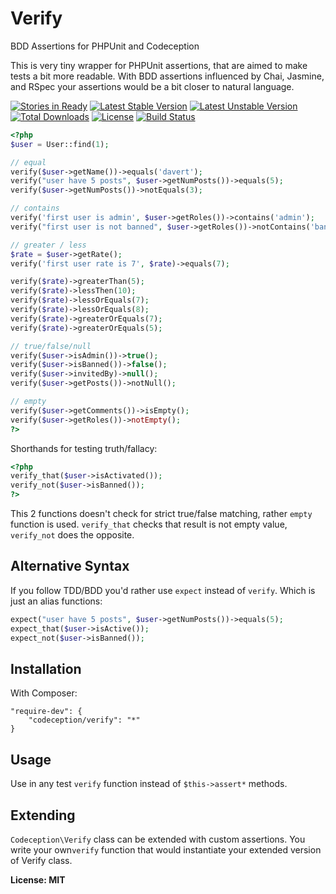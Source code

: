 Verify
======

BDD Assertions for PHPUnit and Codeception

This is very tiny wrapper for PHPUnit assertions, that are aimed to make tests a bit more readable.
With BDD assertions influenced by Chai, Jasmine, and RSpec your assertions would be a bit closer to natural language.

[![Stories in Ready](https://badge.waffle.io/bbatsche/Verify.png?label=ready&title=Ready)](https://waffle.io/bbatsche/Verify)
[![Latest Stable Version](https://poser.pugx.org/bbat/verify/v/stable)](https://packagist.org/packages/bbat/verify)
[![Latest Unstable Version](https://poser.pugx.org/bbat/verify/v/unstable)](https://packagist.org/packages/bbat/verify)
[![Total Downloads](https://poser.pugx.org/bbat/verify/downloads)](https://packagist.org/packages/bbat/verify)
[![License](https://poser.pugx.org/bbat/verify/license)](https://packagist.org/packages/bbat/verify)
[![Build Status](https://travis-ci.org/bbatsche/Verify.png?branch=master)](https://travis-ci.org/Codeception/Verify)

``` php
<?php
$user = User::find(1);

// equal
verify($user->getName())->equals('davert');
verify("user have 5 posts", $user->getNumPosts())->equals(5);
verify($user->getNumPosts())->notEquals(3);

// contains
verify('first user is admin', $user->getRoles())->contains('admin');
verify("first user is not banned", $user->getRoles())->notContains('banned');

// greater / less
$rate = $user->getRate();
verify('first user rate is 7', $rate)->equals(7);

verify($rate)->greaterThan(5);
verify($rate)->lessThen(10);
verify($rate)->lessOrEquals(7);
verify($rate)->lessOrEquals(8);
verify($rate)->greaterOrEquals(7);
verify($rate)->greaterOrEquals(5);

// true/false/null
verify($user->isAdmin())->true();
verify($user->isBanned())->false();
verify($user->invitedBy)->null();
verify($user->getPosts())->notNull();

// empty
verify($user->getComments())->isEmpty();
verify($user->getRoles())->notEmpty();
?>
```

Shorthands for testing truth/fallacy:

``` php
<?php
verify_that($user->isActivated());
verify_not($user->isBanned());
?>
```

This 2 functions doesn't check for strict true/false matching, rather `empty` function is used.
`verify_that` checks that result is not empty value, `verify_not` does the opposite.

## Alternative Syntax

If you follow TDD/BDD you'd rather use `expect` instead of `verify`. Which is just an alias functions:

``` php
expect("user have 5 posts", $user->getNumPosts())->equals(5);
expect_that($user->isActive());
expect_not($user->isBanned());
```


## Installation

With Composer:

```
"require-dev": {
    "codeception/verify": "*"
}
```

## Usage

Use in any test `verify` function instead of `$this->assert*` methods.

## Extending

`Codeception\Verify` class can be extended with custom assertions. You write your own`verify` function that would instantiate your extended version of Verify class.

**License: MIT**
